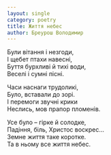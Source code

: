 ```yaml
---
layout: single
category: poetry
title: Життя небес
author: Бреурош Володимир
---
```


Були вітання і незгоди,   
І щебет птахи навесні,   
Буття бурхливі й тихі води,   
Веселі і сумні пісні.   

Часи наснаги трудоликі,   
Було, вставали до зорі.   
І перемоги звучні крики   
Неслись, мов прапор пломенів.   

Усе було – гірке й солодке,   
Падіння, біль, Христос воскрес…   
Земне життя таке коротке.   
Та в ньому все життя небес.   
